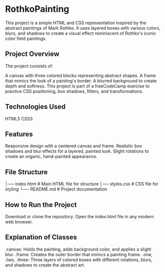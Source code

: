 # RothkoPainting
This project is a simple HTML and CSS representation inspired by the abstract paintings of Mark Rothko. It uses layered boxes with various colors, blurs, and shadows to create a visual effect reminiscent of Rothko's iconic color field paintings.

## Project Overview
The project consists of:

A canvas with three colored blocks representing abstract shapes.
A frame that mimics the look of a painting's border.
A blurred background to create depth and softness.
This project is part of a freeCodeCamp exercise to practice CSS positioning, box shadows, filters, and transformations.

## Technologies Used
HTML5
CSS3
## Features
Responsive design with a centered canvas and frame.
Realistic box shadows and blur effects for a layered, painted look.
Slight rotations to create an organic, hand-painted appearance.
## File Structure
│── index.html      # Main HTML file for structure
│── styles.css      # CSS file for styling
└── README.md       # Project documentation
## How to Run the Project
Download or clone the repository.
Open the index.html file in any modern web browser.
## Explanation of Classes
.canvas: Holds the painting, adds background color, and applies a slight blur.
.frame: Creates the outer border that mimics a painting frame.
.one, .two, .three: Three layers of colored boxes with different rotations, blurs, and shadows to create the abstract art.

